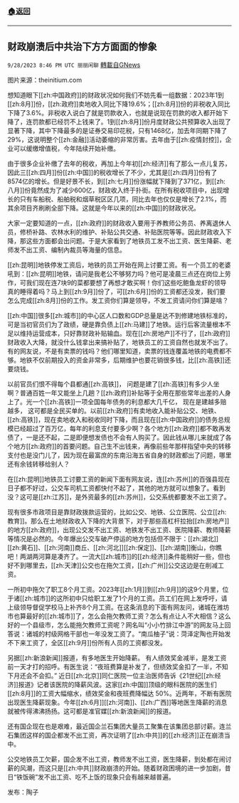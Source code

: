 ###  [:house:返回](README.md)
---


## 财政崩溃后中共治下方方面面的惨象
`9/28/2023 8:46 PM UTC 丽丽闲聊` [轉載自GNews](https://gnews.org/articles/1753744)

图片来源：theinitium.com

想知道眼下[[zh:中国政府]]的财政状况如何我们不妨先看一组数据：2023年1到[[zh:8月]]份，[[zh:政府]]卖地收入同比下降19.6%；[[zh:8月]]份的非税收入同比下降了3.6%。非税收入说白了就是罚款收入，也就是说现在罚款的收入都开始下降了，连罚款都已经罚不上钱来了。1到[[zh:8月]]份月度财政公共预算收入出现了显著下降，其中下降最多的是证券交易印花税，只有1468亿，加去年同期下降了29%，这说明整个[[zh:金融]]活动萎缩的非常厉害。去年由于[[zh:疫情封控]]，企业可以缓缴增值税，今年陆续开始补缴。

由于很多企业补缴了去年的税收，再加上今年初[[zh:经济]]有了那么一点儿复苏，因此三[[zh:四月]]份[[zh:中国]]的税收增长了不少，尤其是[[zh:四月]]份有了8574亿的增长。但是好景不长，到[[zh:七月]]份涨幅就下降到了371亿，到[[zh:八月]]份竟然成为了减少600亿，财政收入终于扑街。在所有税收项目中，出现增长的只有车船税、船舶税和烟草税区区几项，同比去年也仅仅是增长了2.1%，而其余项目齐刷刷全部下降。这就是今年以来的[[zh:中国]]的财政状况。

大家一定要知道的一点，[[zh:政府]]的财政收入要用于养教师公务员、养离退休人员，修桥补路、农林水利的维护、补贴公共交通、补贴医院等等。因此财政收入下降，那这些方面都会出问题。于是大家看到了地铁员工发不出工资、医生降薪、老师发不出工资、编制內裁员等海量的信息。

[[zh:昆明]]地铁停发工资后，地铁的员工开始在网上讨要工资。有一个员工的老婆吼到：[[zh:昆明]]地铁，请问是我老公不够努力吗？他可是凌晨三点还在岗位上劳作，可我们现在连7块9的菜都要想了再想才敢买啊！你们这些吃鲍鱼龙虾的领导真的睡得着吗？马上到[[zh:9月]]份了，可[[zh:6月]]份的工资都还没发，我们要怎么完成[[zh:8月]]份的工作。发工资你们算是领导，不发工资请问你们算是啥？

[[zh:中国]]很多[[zh:城市]]的中心区人口数和GDP总量是达不到修建地铁标准的，可是当初官员们为了政绩，硬是靠负债上[[zh:马建]]了地铁。运行后客流量根本不足以维持运营成本，只好靠财政补贴输血。现在[[zh:房地产]]不行了，[[zh:政府]]财政收入大降，就没什么钱拿出来搞补贴了，地铁员工的工资自然也就发不出了。有的网友说，不是有卖票的钱吗？他们哪里知道，卖票的钱连覆盖地铁的电费都不够。地铁不仅前期投入的资金非常多，后期维护也要花销很多钱，比[[zh:高铁]]还要烧钱。

以前官员们恨不得每个县都通[[zh:高铁]]， 问题是建了[[zh:高铁]]有多少人坐啊？普通百姓一年又能坐上几趟？[[zh:政府]]补贴等于全用在那些常年出差的人身上了。光一个[[zh:高铁]]一项全国每年债务的利息都大几千亿， 现在是建越多赔越多， 这可都是全民买单的。以前[[zh:政府]]有卖地收入能补贴公交、地铁、[[zh:高铁]]，现在卖地收入和税收同时下降，而且现在[[zh:中国政府]]的债务总规模已经超过了百万亿，每年的利息支付要多少啊？各个地方[[zh:政府]]都不敢再发债了，一是还不起，二是即便想发债也不会有人购买了。因此钱从哪儿来就成了各个地方[[zh:政府]]的首要问题。自己生不出钱来，再像前些年那样指望中央的转移支付也是没门儿了，因为现在最富庶的东南沿海五省自身的财政都出了问题，哪里还有余钱转移给别人？

在[[zh:昆明]]地铁员工讨要工资的新闻下面有网友说，连[[zh:苏州]]的百强县现在日子都不好过，公交车司机工资都快付不起了，其他的地方就可以想象了。看到没？这可是[[zh:江苏]]，是外资最多的[[zh:苏州]]，公交系统都要发不出工资了。

现有很多市政项目是靠财政拨款运营的，比如公交、地铁、公立医院、公立[[zh:教育]]。那么在土地财政收入下降的大背景下，对于那些高杠杆拉抬[[zh:房地产]]的地方[[zh:政府]]，出现公交发不出工资、地铁发不出工资、医院降薪、教师降薪等情况是必然的。今年爆出公交车破产停运的地方包括但不限于：[[zh:湖北]][[zh:黄石]]、[[zh:河南]]商丘、[[zh:河北]][[zh:保定]]、[[zh:湖南]]衡山，你瞧吧！两湖两河算是凑齐了。一流大[[zh:城市]]的[[zh:经济]]条件能稍好一些，但也好不到哪里去，[[zh:天津]]公交也在拖欠工资，[[zh:广州]]公交这边是在削减工资。

一所初中拖欠了职工8个月工资。2023年[[zh:1月]]到[[zh:9月]]的这9个月里，位于诸[[zh:城市]]的这所初中只给职工发了1个月的工资。员工们在网上发呼吁，请上级领导督促学校马上补齐8个月工资。在这条消息的下面有网友问，诸城在潍坊市也算最好的[[zh:城市]]了，怎么会拖欠教师工资？怎么有点让人不大相信？这么好的一个县级市，怎么能拖欠教师工资呢？网名叫“小小竹排江中游”的网友马上回答说：诸城的村级网格干部也一年没发工资了。“南瓜柚子”说：菏泽定陶也开始发不下来工资了，全区[[zh:9月]]份所有人员的工资都没发。

另据[[zh:新浪新闻]]报道，有多地医生开始降薪。 有人绩效奖金减半，是发工资前一天才打的招呼。有医生说：“夜班费算是补发了，但绩效奖金扣了一半，不知下月还会不会扣。” 近日[[zh:北京]]同仁医院一位主治医师告诉《21世纪[[zh:经济]]报道》记者该医院的降薪风波。这家[[zh:中国]]顶级的眼科医院的医生们[[zh:8月]]的工资大幅缩水，绩效奖金和夜班费降幅达 50%。近两年，不断有医院出现医生降薪现象。今年[[zh:6月]][[zh:河南]]、[[zh:广西]]等地医生降薪的消息就被传得沸沸扬扬。这可都是准官媒[[zh:新浪新闻]]的报道。

还有国企现在也是艰难，最近国企兰石集团大量员工聚集在该集团总部讨薪。连兰石集团这样的国企都发不出工资，再次证明了[[zh:中共]]的[[zh:经济]]正在崩溃当中。

公交地铁员工欠薪，国企发不出工资，教师发不出工资，医生降薪，到处都在闹讨薪的风潮，而这只是[[zh:中共]]财政崩溃的开始。随着财政困境的进一步加剧，昔日“铁饭碗”发不出工资、吃不上饭的现象只会有越来越普遍。

发布：陶子
